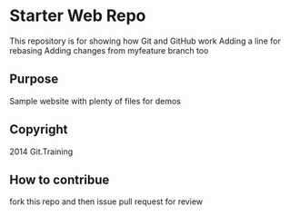 # Starter Web Repo

This repository is for showing how Git and GitHub work
Adding a line for rebasing
Adding changes from myfeature branch too

## Purpose

Sample website with plenty of files for demos

## Copyright
2014 Git.Training

## How to contribue
fork this repo and then issue pull request for review
